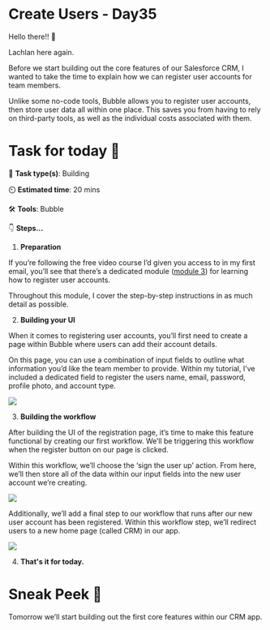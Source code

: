 # Create Users - Day35


Hello there!! 👋

Lachlan here again.

Before we start building out the core features of our Salesforce CRM, I wanted to take the time to explain how we can register user accounts for team members.

Unlike some no-code tools, Bubble allows you to register user accounts, then store user data all within one place. This saves you from having to rely on third-party tools, as well as the individual costs associated with them.

# Task for today 🚀

📝 **Task type(s)**: Building

⏲️ **Estimated time**: 20 mins

🛠️ **Tools**: Bubble

👇 **Steps...**

1. **Preparation**

If you’re following the free video course I’d given you access to in my first email, you’ll see that there’s a dedicated module ([module 3](https://lachlankirkwood1.podia.com/courses/how-to-build-a-salesforce-crm-clone-with-no-code-using-bubble-video-course/884915-3-registering-team-member-accounts/2625425-lesson-3-registering-team-member-accounts)) for learning how to register user accounts.

Throughout this module, I cover the step-by-step instructions in as much detail as possible.

2. **Building your UI**

When it comes to registering user accounts, you’ll first need to create a page within Bubble where users can add their account details.

On this page, you can use a combination of input fields to outline what information you’d like the team member to provide. Within my tutorial, I’ve included a dedicated field to register the users name, email, password, profile photo, and account type.

![](https://ci3.googleusercontent.com/proxy/0eFn1ccWQ-SkW-Bt43ifBgPSsZidMO_ZO3kQcrHEGG2N7y27t6dwnZwkINzoOwL4vaEM_OtIKE5n7IO9ugvqSJhWwAUosGJEGr0CQTXlkrwpAtkuLfPpSiJsMIlpGvVz_7IrLsQVMSVWJSzQafA=s0-d-e1-ft#https://bucket.mlcdn.com/a/2070/2070180/images/de90129c6f8c22ebe8a055e1e50a60be520c4ff6.png)


3. **Building the workflow**

After building the UI of the registration page, it’s time to make this feature functional by creating our first workflow. We’ll be triggering this workflow when the register button on our page is clicked.

Within this workflow, we’ll choose the ‘sign the user up’ action. From here, we’ll then store all of the data within our input fields into the new user account we’re creating.

![](https://ci4.googleusercontent.com/proxy/Dmw4zxcFmYiNiCIXQ4EwGjQVRHpW5ys4nsGm479LtUyli97MmrnfrWesoyYK9ZMkc3NUG19WHXKn7HX2YsoNYACXko2F8Yu2NDSJPK7THtwJZWWT_uEBilAHMiF-T8hEVt-pbLenAaGVEobAeYk=s0-d-e1-ft#https://bucket.mlcdn.com/a/2070/2070180/images/8d244d73d5dab31116182d4d850b5b3536dca370.png)

Additionally, we’ll add a final step to our workflow that runs after our new user account has been registered. Within this workflow step, we’ll redirect users to a new home page (called CRM) in our app.

![](https://ci5.googleusercontent.com/proxy/7ogBZ0V2lTIpHnSOBxjRdU_-VWpFfejBjuo-E2HduKicZP4Q5CP9j7nt34gcr0qQ9bwgBqgCB-ZVNTlDr9C3ihqNJlMuoNpz2tc8TKfpIws1ynzeyWr0FXb96gvLk6aUukbwgpCmMRiZycNhOao=s0-d-e1-ft#https://bucket.mlcdn.com/a/2070/2070180/images/e9d0d346ac9b7769e4bf3df30e4c8253ff2d6634.png)


4. **That's it for today.**

# Sneak Peek 👀

Tomorrow we’ll start building out the first core features within our CRM app.
